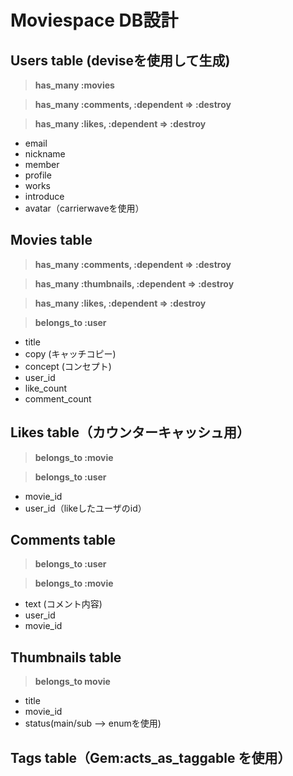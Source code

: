 # **Moviespace DB設計**

## **Users table** (deviseを使用して生成)

>**has_many :movies**

>**has_many :comments, :dependent => :destroy**

>**has_many :likes, :dependent => :destroy**

* email
* nickname
* member
* profile
* works
* introduce
* avatar（carrierwaveを使用）


## **Movies table**

>**has_many :comments, :dependent => :destroy**

>**has_many :thumbnails, :dependent => :destroy**

>**has_many :likes, :dependent => :destroy**

>**belongs_to :user**

* title
* copy (キャッチコピー)
* concept (コンセプト)
* user_id
* like_count
* comment_count


## **Likes table**（カウンターキャッシュ用）

>**belongs_to :movie**

>**belongs_to :user**

* movie_id
* user_id（likeしたユーザのid）


## **Comments table**

>**belongs_to :user**

>**belongs_to :movie**

* text (コメント内容)
* user_id
* movie_id


## **Thumbnails table**

>**belongs_to movie**

* title
* movie_id
* status(main/sub --> enumを使用)

## **Tags table**（Gem:acts_as_taggable を使用）

